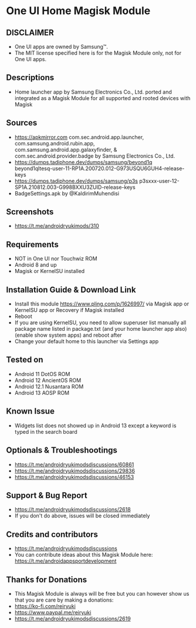 # One UI Home Magisk Module

## DISCLAIMER
- One UI apps are owned by Samsung™.
- The MIT license specified here is for the Magisk Module only, not for One UI apps.

## Descriptions
- Home launcher app by Samsung Electronics Co., Ltd. ported and integrated as a Magisk Module for all supported and rooted devices with Magisk

## Sources
- https://apkmirror.com com.sec.android.app.launcher, com.samsung.android.rubin.app, com.samsung.android.app.galaxyfinder, & com.sec.android.provider.badge by Samsung Electronics Co., Ltd.
- https://dumps.tadiphone.dev/dumps/samsung/beyond1q beyond1qltesq-user-11-RP1A.200720.012-G973USQU6GUH4-release-keys
- https://dumps.tadiphone.dev/dumps/samsung/p3s p3sxxx-user-12-SP1A.210812.003-G998BXXU3ZUID-release-keys
- BadgeSettings.apk by @KaldirimMuhendisi

## Screenshots
- https://t.me/androidryukimods/310

## Requirements
- NOT in One UI nor Touchwiz ROM
- Android 8 and up
- Magisk or KernelSU installed

## Installation Guide & Download Link
- Install this module https://www.pling.com/p/1626997/ via Magisk app or KernelSU app or Recovery if Magisk installed
- Reboot
- If you are using KernelSU, you need to allow superuser list manually all package name listed in package.txt (and your home launcher app also) (enable show system apps) and reboot after
- Change your default home to this launcher via Settings app

## Tested on
- Android 11 DotOS ROM
- Android 12 AncientOS ROM
- Android 12.1 Nusantara ROM
- Android 13 AOSP ROM

## Known Issue
- Widgets list does not showed up in Android 13 except a keyword is typed in the search board

## Optionals & Troubleshootings
- https://t.me/androidryukimodsdiscussions/60861
- https://t.me/androidryukimodsdiscussions/29836
- https://t.me/androidryukimodsdiscussions/46153

## Support & Bug Report
- https://t.me/androidryukimodsdiscussions/2618
- If you don't do above, issues will be closed immediately

## Credits and contributors
- https://t.me/androidryukimodsdiscussions
- You can contribute ideas about this Magisk Module here: https://t.me/androidappsportdevelopment

## Thanks for Donations
- This Magisk Module is always will be free but you can however show us that you are care by making a donations:
- https://ko-fi.com/reiryuki
- https://www.paypal.me/reiryuki
- https://t.me/androidryukimodsdiscussions/2619


